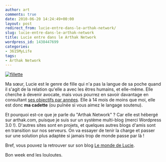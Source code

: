 ```yaml
---
author: art
comments: true
date: 2010-06-20 14:24:49+00:00
layout: post
redirect_from: lucie-entre-dans-le-arthak-network/
slug: lucie-entre-dans-le-arthak-network
title: Lucie entre dans le Arthak Network
wordpress_id: 1438447699
categories:
- 3615MyLife
tags:
- Arthak Network
---
```


<a href="http://lucie.irz.fr"><img alt="fillette" data-src="https://static.irz.fr/2010/06/fillette-e1277043153291.jpg" src="https://static.irz.fr/thumb.php?size=<100&crop=0&src=https://static.irz.fr/2010/06/fillette-e1277043153291.jpg" /></a>

Ma sœur, Lucie est le genre de fille qui n'a pas la langue de sa poche quand il s'agit de la relation qu'elle a avec les êtres humains, et elle-même. Elle cherche à devenir avocate, mais vous pourrez en savoir davantage en consultant [ses objectifs par années](http://lucie.arthak.com/vie-ta-vie-maintenant/). Elle à 14 mois de moins que moi, elle est donc **ma cadette** (ou puînée si vous aimez le langage soutenu).

Et pourquoi est-ce que je parle du "Arthak Network" ? Car elle est hébergé sur arthak.com, puisque je suis sur un système multi-blog (merci Wordpress 3.0 !). D'autres sites sont en projets, et quelques autres blogs d'amis sont en transition sur nos serveurs. On va essayer de tenir la charge et passer sur une solution plus adaptée si jamais trop de monde passe par là !

Bref, vous pouvez la retrouver sur son blog [Le monde de Lucie](http://lucie.irz.fr).

Bon week end les louloutes.
